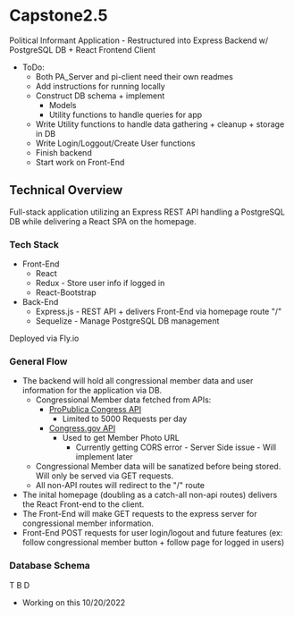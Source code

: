 # Capstone2.5
Political Informant Application - Restructured into Express Backend w/ PostgreSQL DB + React Frontend Client
- ToDo: 
  - Both PA_Server and pi-client need their own readmes 
  - Add instructions for running locally
  - Construct DB schema + implement
    - Models
    - Utility functions to handle queries for app
  - Write Utility functions to handle data gathering + cleanup + storage in DB
  - Write Login/Loggout/Create User functions
  - Finish backend
  - Start work on Front-End

## Technical Overview
Full-stack application utilizing an Express REST API handling a PostgreSQL DB while delivering a React SPA on the homepage.

### Tech Stack
- Front-End
  - React
  - Redux - Store user info if logged in
  - React-Bootstrap
- Back-End
  - Express.js - REST API + delivers Front-End via homepage route "/"
  - Sequelize - Manage PostgreSQL DB management
  
Deployed via Fly.io

### General Flow
- The backend will hold all congressional member data and user information for the application via DB.
  - Congressional Member data fetched from APIs:
    - [ProPublica Congress API](https://projects.propublica.org/api-docs/congress-api/)
      - Limited to 5000 Requests per day
    - [Congress.gov API](https://api.congress.gov/#/)
      - Used to get Member Photo URL
        - Currently getting CORS error - Server Side issue - Will implement later
  - Congressional Member data will be sanatized before being stored. Will only be served via GET requests.
  - All non-API routes will redirect to the "/" route
- The inital homepage (doubling as a catch-all non-api routes) delivers the React Front-end to the client.
- The Front-End will make GET requests to the express server for congressional member information.
- Front-End POST requests for user login/logout and future features (ex: follow congressional member button + follow page for logged in users)

### Database Schema
T B D
- Working on this 10/20/2022
